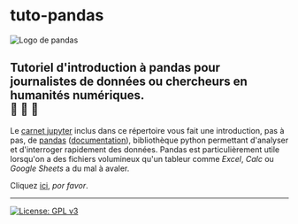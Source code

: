 # tuto-pandas

![Logo de pandas](http://pandas.pydata.org/_static/pandas_logo.png)

Tutoriel d'introduction à pandas pour journalistes de données ou chercheurs en humanités numériques.<br>
:panda_face: :panda_face: :panda_face:
-----

Le [carnet jupyter](tutoriel.ipynb) inclus dans ce répertoire vous fait une introduction, pas à pas, de [pandas](http://pandas.pydata.org/) ([documentation](http://pandas.pydata.org/pandas-docs/stable/index.html)), bibliothèque python permettant d'analyser et d'interroger rapidement des données. Pandas est particulièrement utile lorsqu'on a des fichiers volumineux qu'un tableur comme *Excel*, *Calc* ou *Google Sheets* a du mal à avaler.

Cliquez [ici](Tutoriel_pandas_en_francais.ipynb), *por favor*.

<hr>

[![License: GPL v3](https://img.shields.io/badge/License-GPL%20v3-blue.svg)](http://www.gnu.org/licenses/gpl-3.0)
